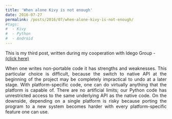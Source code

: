 ```yaml
---
title: 'When alone Kivy is not enough'
date: 2016-07-27
permalink: /posts/2016/07/when-alone-kivy-is-not-enough/
#tags:
#  - Kivy
#  - Python
#  - Android
---
```


This is my third post, written during my cooperation with Idego Group - <a href="https://idego-group.com/blog/when-alone-kivy-is-not-enough/" target="_blank">(click here)</a><br/>
<p style="text-align:justify"> 
When one writes non-portable code it has strengths and weaknesses. This particular choice is difficult, because the switch to native API at the beginning of the project may be completely impractical to undo at a later stage. With platform-specific code, one can do virtually anything that the platform is capable of. There are no artificial limits; our Python code has unrestricted access to the same underlying API as the native code. On the downside, depending on a single platform is risky because porting the program to a new system becomes harder with every platform-specific feature one can use.</p>
